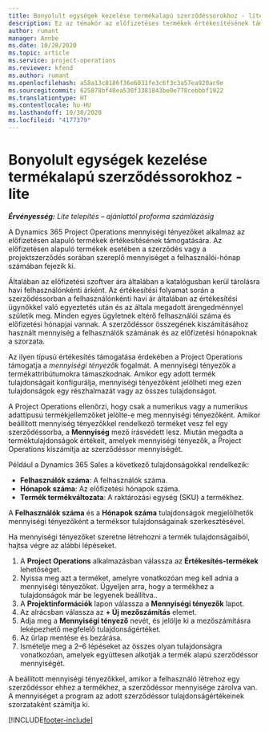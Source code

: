 ```yaml
---
title: Bonyolult egységek kezelése termékalapú szerződéssorokhoz - lite
description: Ez az témakör az előfizetéses termékek értékesítésének támogatásával kapcsolatos információkat tartalmaz.
author: rumant
manager: Annbe
ms.date: 10/28/2020
ms.topic: article
ms.service: project-operations
ms.reviewer: kfend
ms.author: rumant
ms.openlocfilehash: a58a13c8186f36e6031fe3c6f3c3a57ea920ac9e
ms.sourcegitcommit: 625878bf48ea530f3381843be0e778cebbbf1922
ms.translationtype: HT
ms.contentlocale: hu-HU
ms.lasthandoff: 10/30/2020
ms.locfileid: "4177379"
---
```

# <a name="manage-complex-units-for-product-based-contract-lines---lite"></a>Bonyolult egységek kezelése termékalapú szerződéssorokhoz - lite

_**Érvényesség:** Lite telepítés – ajánlattól proforma számlázásig_

A Dynamics 365 Project Operations mennyiségi tényezőket alkalmaz az előfizetésen alapuló termékek értékesítésének támogatására. Az előfizetésen alapuló termékek esetében a szerződés vagy a projektszerződés sorában szereplő mennyiséget a felhasználói-hónap számában fejezik ki.

Általában az előfizetési szoftver ára általában a katalógusban kerül tárolásra havi felhasználónkénti árként. Az értékesítési folyamat során a szerződéssorban a felhasználónkénti havi ár általában az értékesítési ügynökkel való egyeztetés után és az általa megadott árengedménnyel születik meg. Minden egyes ügyletnek eltérő felhasználói száma és előfizetési hónapjai vannak. A szerződéssor összegének kiszámításához használt mennyiség a felhasználók számának és az előfizetési hónapoknak a szorzata.

Az ilyen típusú értékesítés támogatása érdekében a Project Operations támogatja a *mennyiségi tényezők* fogalmát. A mennyiségi tényezők a termékattribútumokra támaszkodnak. Amikor egy adott termék tulajdonságait konfigurálja, mennyiségi tényezőként jelölheti meg ezen tulajdonságok egy részhalmazát vagy az összes tulajdonságot.

A Project Operations ellenőrzi, hogy csak a numerikus vagy a numerikus adattípusú termékjellemzőket jelölte-e meg mennyiségi tényezőként. Amikor beállított mennyiség tényezőkkel rendelkező terméket vesz fel egy szerződéssorba, a **Mennyiség** mező írásvédett lesz. Miután megadta a terméktulajdonságok értékeit, amelyek mennyiségi tényezők, a Project Operations kiszámítja az szerződéssor mennyiségét.

Például a Dynamics 365 Sales a következő tulajdonságokkal rendelkezik:

- **Felhasználók száma**: A felhasználók száma.
- **Hónapok száma**: Az előfizetési hónapok száma.
- **Termék termékváltozata**: A raktározási egység (SKU) a termékhez.

A **Felhasználók száma** és a **Hónapok száma** tulajdonságok megjelölhetők mennyiségi tényezőként a terméksor tulajdonságainak szerkesztésével.

Ha mennyiségi tényezőket szeretne létrehozni a termék tulajdonságaiból, hajtsa végre az alábbi lépéseket.

1. A **Project Operations** alkalmazásban válassza az **Értékesítés-termékek** lehetőséget.
2. Nyissa meg azt a terméket, amelyre vonatkozóan meg kell adnia a mennyiségi tényezőket. Ügyeljen arra, hogy a termékhez a tulajdonságok már be legyenek beállítva..
3. A **Projektinformációk** lapon válassza a **Mennyiségi tényezők** lapot.
4. Az alrácsban válassza az **+ Új mezőszámítás** elemet.
5. Adja meg a **Mennyiségi tényező** nevét, és jelölje ki a mezőszámításra leképezhető megfelelő tulajdonságértéket.
6. Az űrlap mentése és bezárása.
7. Ismételje meg a 2–6 lépéseket az összes olyan tulajdonságra vonatkozóan, amelyek együttesen alkotják a termék alapú szerződéssor mennyiségét.

A beállított mennyiségi tényezőkkel, amikor a felhasználó létrehoz egy szerződéssor ehhez a termékhez, a szerződéssor mennyisége zárolva van. A mennyiséget a program az adott szerződéssor tulajdonságértékeinek szorzataként számítja ki.


[!INCLUDE[footer-include](../../includes/footer-banner.md)]